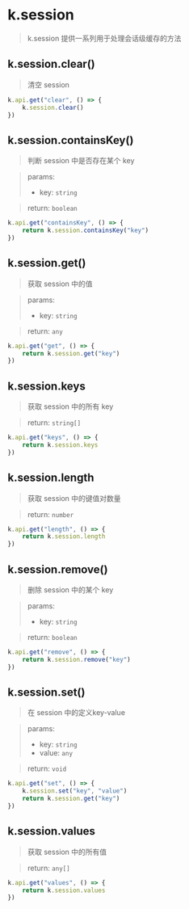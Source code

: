 # k.session
> k.session 提供一系列用于处理会话级缓存的方法

## k.session.clear()
> 清空 session

```js
k.api.get("clear", () => {
    k.session.clear()
})
```


## k.session.containsKey()
> 判断 session 中是否存在某个 key

> params:
> - key: `string`

> return: `boolean`

```js
k.api.get("containsKey", () => {
    return k.session.containsKey("key")
})
```

## k.session.get()
> 获取 session 中的值

> params:
> - key: `string`

> return: `any`

```js
k.api.get("get", () => {
    return k.session.get("key")
})
```

## k.session.keys
> 获取 session 中的所有 key

> return: `string[]`

```js
k.api.get("keys", () => {
    return k.session.keys
})
```

## k.session.length
> 获取 session 中的键值对数量

> return: `number`

```js
k.api.get("length", () => {
    return k.session.length
})
```

## k.session.remove()
> 删除 session 中的某个 key

> params:
> - key: `string`

> return: `boolean`

```js
k.api.get("remove", () => {
    return k.session.remove("key")
})
```
## k.session.set()
> 在 session 中的定义key-value

> params:
> - key: `string`
> - value: `any`

> return: `void`

```js
k.api.get("set", () => {
    k.session.set("key", "value")
    return k.session.get("key")
})
```

## k.session.values
> 获取 session 中的所有值

> return: `any[]`

```js
k.api.get("values", () => {
    return k.session.values
})
```
